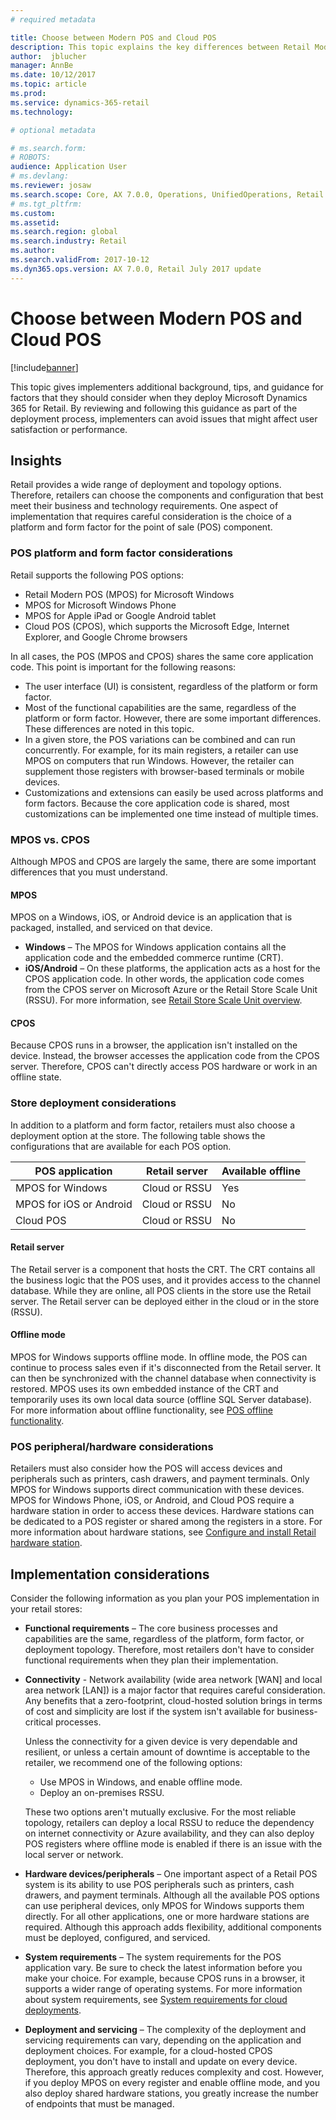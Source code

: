```yaml
---
# required metadata

title: Choose between Modern POS and Cloud POS
description: This topic explains the key differences between Retail Modern POS and Cloud POS. It also describes various factors that retailers that are implementing Microsoft Dynamics 365 for Retail should consider to help them make the best choice for their requirements.
author:  jblucher 
manager: AnnBe
ms.date: 10/12/2017
ms.topic: article
ms.prod: 
ms.service: dynamics-365-retail
ms.technology: 

# optional metadata

# ms.search.form: 
# ROBOTS: 
audience: Application User
# ms.devlang: 
ms.reviewer: josaw
ms.search.scope: Core, AX 7.0.0, Operations, UnifiedOperations, Retail
# ms.tgt_pltfrm: 
ms.custom: 
ms.assetid: 
ms.search.region: global
ms.search.industry: Retail
ms.author: 
ms.search.validFrom: 2017-10-12
ms.dyn365.ops.version: AX 7.0.0, Retail July 2017 update
---
```


# Choose between Modern POS and Cloud POS

[!include[banner](includes/banner.md)]

This topic gives implementers additional background, tips, and guidance for factors that they should consider when they deploy Microsoft Dynamics 365 for Retail. By reviewing and following this guidance as part of the deployment process, implementers can avoid issues that might affect user satisfaction or performance.

## Insights
Retail provides a wide range of deployment and topology options. Therefore, retailers can choose the components and configuration that best meet their business and technology requirements. One aspect of implementation that requires careful consideration is the choice of a platform and form factor for the point of sale (POS) component.

### POS platform and form factor considerations
Retail supports the following POS options:

- Retail Modern POS (MPOS) for Microsoft Windows
- MPOS for Microsoft Windows Phone
- MPOS for Apple iPad or Google Android tablet
- Cloud POS (CPOS), which supports the Microsoft Edge, Internet Explorer, and Google Chrome browsers

In all cases, the POS (MPOS and CPOS) shares the same core application code. This point is important for the following reasons:

- The user interface (UI) is consistent, regardless of the platform or form factor.
- Most of the functional capabilities are the same, regardless of the platform or form factor. However, there are some important differences. These differences are noted in this topic.
- In a given store, the POS variations can be combined and can run concurrently. For example, for its main registers, a retailer can use MPOS on computers that run Windows. However, the retailer can supplement those registers with browser-based terminals or mobile devices.
- Customizations and extensions can easily be used across platforms and form factors. Because the core application code is shared, most customizations can be implemented one time instead of multiple times.

### MPOS vs. CPOS
Although MPOS and CPOS are largely the same, there are some important differences that you must understand.

#### MPOS

MPOS on a Windows, iOS, or Android device is an application that is packaged, installed, and serviced on that device.

- **Windows** – The MPOS for Windows application contains all the application code and the embedded commerce runtime (CRT). 
- **iOS/Android** – On these platforms, the application acts as a host for the CPOS application code. In other words, the application code comes from the CPOS server on Microsoft Azure or the Retail Store Scale Unit (RSSU). For more information, see [Retail Store Scale Unit overview](https://docs.microsoft.com/en-us/dynamics365/unified-operations/retail/dev-itpro/retail-store-system-begin).

#### CPOS

Because CPOS runs in a browser, the application isn't installed on the device. Instead, the browser accesses the application code from the CPOS server. Therefore, CPOS can't directly access POS hardware or work in an offline state.

### Store deployment considerations
In addition to a platform and form factor, retailers must also choose a deployment option at the store. The following table shows the configurations that are available for each POS option.

| POS application         | Retail server | Available offline |
|-------------------------|---------------|-------------------|
| MPOS for Windows        | Cloud or RSSU | Yes               |
| MPOS for iOS or Android | Cloud or RSSU | No                |
| Cloud POS               | Cloud or RSSU | No                |

#### Retail server

The Retail server is a component that hosts the CRT. The CRT contains all the business logic that the POS uses, and it provides access to the channel database. While they are online, all POS clients in the store use the Retail server. The Retail server can be deployed either in the cloud or in the store (RSSU).

#### Offline mode

MPOS for Windows supports offline mode. In offline mode, the POS can continue to process sales even if it's disconnected from the Retail server. It can then be synchronized with the channel database when connectivity is restored. MPOS uses its own embedded instance of the CRT and temporarily uses its own local data source (offline SQL Server database). For more information about offline functionality, see [POS offline functionality](https://docs.microsoft.com/en-us/dynamics365/unified-operations/retail/pos-offline-functionality).

### POS peripheral/hardware considerations
Retailers must also consider how the POS will access devices and peripherals such as printers, cash drawers, and payment terminals. Only MPOS for Windows supports direct communication with these devices. MPOS for Windows Phone, iOS, or Android, and Cloud POS require a hardware station in order to access these devices. Hardware stations can be dedicated to a POS register or shared among the registers in a store. For more information about hardware stations, see [Configure and install Retail hardware station](https://docs.microsoft.com/en-us/dynamics365/unified-operations/retail/retail-hardware-station-configuration-installation).

## Implementation considerations
Consider the following information as you plan your POS implementation in your retail stores:

- **Functional requirements** – The core business processes and capabilities are the same, regardless of the platform, form factor, or deployment topology. Therefore, most retailers don't have to consider functional requirements when they plan their implementation.
- **Connectivity** - Network availability (wide area network \[WAN\] and local area network \[LAN\]) is a major factor that requires careful consideration. Any benefits that a zero-footprint, cloud-hosted solution brings in terms of cost and simplicity are lost if the system isn't available for business-critical processes.

    Unless the connectivity for a given device is very dependable and resilient, or unless a certain amount of downtime is acceptable to the retailer, we recommend one of the following options:

    - Use MPOS in Windows, and enable offline mode.
    - Deploy an on-premises RSSU.

    These two options aren't mutually exclusive. For the most reliable topology, retailers can deploy a local RSSU to reduce the dependency on internet connectivity or Azure availability, and they can also deploy POS registers where offline mode is enabled if there is an issue with the local server or network.

- **Hardware devices/peripherals** – One important aspect of a Retail POS system is its ability to use POS peripherals such as printers, cash drawers, and payment terminals. Although all the available POS options can use peripheral devices, only MPOS for Windows supports them directly. For all other applications, one or more hardware stations are required. Although this approach adds flexibility, additional components must be deployed, configured, and serviced.
- **System requirements** – The system requirements for the POS application vary. Be sure to check the latest information before you make your choice. For example, because CPOS runs in a browser, it supports a wider range of operating systems. For more information about system requirements, see [System requirements for cloud deployments](https://docs.microsoft.com/en-us/dynamics365/unified-operations/fin-and-ops/get-started/system-requirements).
- **Deployment and servicing** – The complexity of the deployment and servicing requirements can vary, depending on the application and deployment choices. For example, for a cloud-hosted CPOS deployment, you don't have to install and update on every device. Therefore, this approach greatly reduces complexity and cost. However, if you deploy MPOS on every register and enable offline mode, and you also deploy shared hardware stations, you greatly increase the number of endpoints that must be managed.
